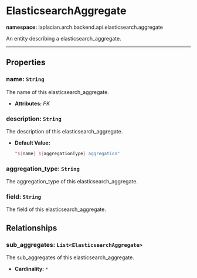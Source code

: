 

# **ElasticsearchAggregate**
**namespace:** laplacian.arch.backend.api.elasticsearch.aggregate

An entity describing a elasticsearch_aggregate.



---

## Properties

### name: `String`
The name of this elasticsearch_aggregate.
- **Attributes:** *PK*

### description: `String`
The description of this elasticsearch_aggregate.
- **Default Value:**
  ```kotlin
  "${name} ${aggregationType} aggregation"
  ```

### aggregation_type: `String`
The aggregation_type of this elasticsearch_aggregate.

### field: `String`
The field of this elasticsearch_aggregate.

## Relationships

### sub_aggregates: `List<ElasticsearchAggregate>`
The sub_aggregates of this elasticsearch_aggregate.
- **Cardinality:** `*`
